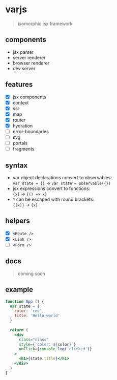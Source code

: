 # varjs

> isomorphic jsx framework

## components

- jsx parser
- server renderer
- browser renderer
- dev server

## features

- [x] jsx components
- [x] context
- [x] ssr
- [x] map
- [x] router
- [x] hydration
- [ ] error-boundaries
- [ ] svg
- [ ] portals
- [ ] fragments

## syntax

- var object declarations convert to observables:\
```var state = {}``` -> ```var state = observable({})```
- jsx expressions convert to functions:\
```{x}``` -> ```{() => x}```
- ^ can be escaped with round brackets:\
```{(x)}``` -> ```{x}```

## helpers

- [x] ```<Route />```
- [x] ```<Link />```
- [ ] ```<Form />```

## docs

> coming soon

## example

```jsx
function App () {
  var state = {
    color: 'red',
    title: 'Hello world'
  }
  
  return (
    <div
      class="class"
      style={`color: ${color}`}
      onClick={console.log('clicked')}
    >
      <h1>{state.title}</h1>
    </div>
  )
}
```
